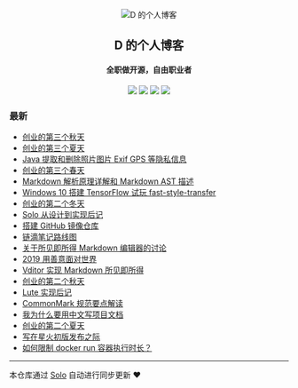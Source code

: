 <p align="center"><img alt="D 的个人博客" src="https://img.hacpai.com/avatar/1353745196354_1584267806213.jpeg?imageView2/1/w/256/h/256/interlace/0/q/100"></p><h2 align="center">
D 的个人博客
</h2>

<h4 align="center">全职做开源，自由职业者</h4>
<p align="center"><a title="D 的个人博客" target="_blank" href="https://github.com/88250/solo-blog"><img src="https://img.shields.io/github/last-commit/88250/solo-blog.svg?style=flat-square&color=FF9900"></a>
<a title="GitHub repo size in bytes" target="_blank" href="https://github.com/88250/solo-blog"><img src="https://img.shields.io/github/repo-size/88250/solo-blog.svg?style=flat-square"></a>
<a title="Solo Version" target="_blank" href="https://github.com/88250/solo/releases"><img src="https://img.shields.io/badge/solo-4.3.1-f1e05a.svg?style=flat-square&color=blueviolet"></a>
<a title="Hits" target="_blank" href="https://github.com/88250/hits"><img src="https://hits.b3log.org/88250/solo-blog.svg"></a></p>

### 最新

* [创业的第三个秋天](https://88250.b3log.org/articles/2020/11/12/1605011228596.html)
* [创业的第三个夏天](https://88250.b3log.org/articles/2020/11/12/1596793688068.html)
* [Java 提取和删除照片图片 Exif GPS 等隐私信息](https://88250.b3log.org/articles/2020/06/21/1592708224683.html)
* [创业的第三个春天](https://88250.b3log.org/articles/2020/04/30/1588210663196.html)
* [Markdown 解析原理详解和 Markdown AST 描述](https://88250.b3log.org/articles/2020/04/23/1587637426085.html)
* [Windows 10 搭建 TensorFlow 试玩 fast-style-transfer](https://88250.b3log.org/articles/2020/03/15/1584270480065.html)
* [创业的第二个冬天](https://88250.b3log.org/articles/2020/02/09/1581219038316.html)
* [Solo 从设计到实现后记](https://88250.b3log.org/articles/2020/02/08/1581145208243.html)
* [搭建 GitHub 镜像仓库](https://88250.b3log.org/articles/2020/02/07/1581004860744.html)
* [链滴笔记路线图](https://88250.b3log.org/articles/2020/01/23/1579786655216.html)
* [关于所见即所得 Markdown 编辑器的讨论](https://88250.b3log.org/articles/2020/01/19/1579414663700.html)
* [2019 用善意面对世界](https://88250.b3log.org/articles/2019/12/30/1577712379212.html)
* [Vditor 实现 Markdown 所见即所得](https://88250.b3log.org/articles/2019/12/26/1577370404903.html)
* [创业的第二个秋天](https://88250.b3log.org/articles/2019/11/11/1573402018349.html)
* [Lute 实现后记](https://88250.b3log.org/articles/2019/08/29/1567062979327.html)
* [CommonMark 规范要点解读](https://88250.b3log.org/articles/2019/08/27/1566893557720.html)
* [我为什么要用中文写项目文档](https://88250.b3log.org/articles/2019/08/19/1566191673842.html)
* [创业的第二个夏天](https://88250.b3log.org/articles/2019/08/09/1565318802920.html)
* [写在星火初版发布之际](https://88250.b3log.org/articles/2019/06/04/1559578726531.html)
* [如何限制 docker run 容器执行时长？](https://88250.b3log.org/articles/2019/05/19/1558229770509.html)



---

本仓库通过 [Solo](https://github.com/88250/solo) 自动进行同步更新 ❤️ 